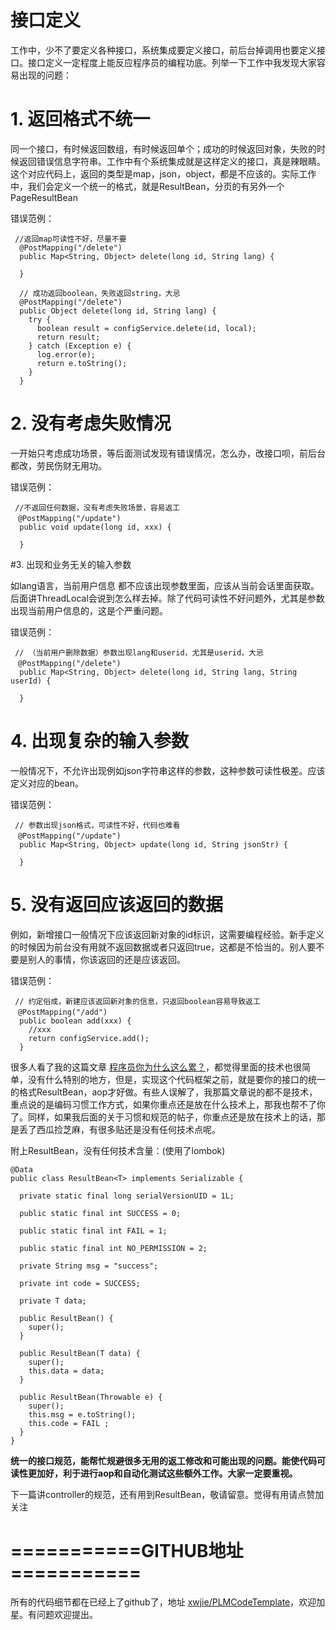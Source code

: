 # 接口定义

工作中，少不了要定义各种接口，系统集成要定义接口，前后台掉调用也要定义接口。接口定义一定程度上能反应程序员的编程功底。列举一下工作中我发现大家容易出现的问题：

# 1. 返回格式不统一

同一个接口，有时候返回数组，有时候返回单个；成功的时候返回对象，失败的时候返回错误信息字符串。工作中有个系统集成就是这样定义的接口，真是辣眼睛。这个对应代码上，返回的类型是map，json，object，都是不应该的。实际工作中，我们会定义一个统一的格式，就是ResultBean，分页的有另外一个PageResultBean

错误范例：
```
 //返回map可读性不好，尽量不要
  @PostMapping("/delete")
  public Map<String, Object> delete(long id, String lang) {

  }

  // 成功返回boolean，失败返回string，大忌
  @PostMapping("/delete")
  public Object delete(long id, String lang) {
    try {
      boolean result = configService.delete(id, local);
      return result;
    } catch (Exception e) {
      log.error(e);
      return e.toString();
    }
  }
```

# 2. 没有考虑失败情况

一开始只考虑成功场景，等后面测试发现有错误情况，怎么办，改接口呗，前后台都改，劳民伤财无用功。

错误范例：
```
 //不返回任何数据，没有考虑失败场景，容易返工
　@PostMapping("/update")
  public void update(long id, xxx) {

  }
```

#3. 出现和业务无关的输入参数

如lang语言，当前用户信息 都不应该出现参数里面，应该从当前会话里面获取。后面讲ThreadLocal会说到怎么样去掉。除了代码可读性不好问题外，尤其是参数出现当前用户信息的，这是个严重问题。

错误范例：
```
 // （当前用户删除数据）参数出现lang和userid，尤其是userid，大忌
　@PostMapping("/delete")
  public Map<String, Object> delete(long id, String lang, String userId) {

  }
```

# 4. 出现复杂的输入参数

一般情况下，不允许出现例如json字符串这样的参数，这种参数可读性极差。应该定义对应的bean。

错误范例：
```
 // 参数出现json格式，可读性不好，代码也难看
　@PostMapping("/update")
  public Map<String, Object> update(long id, String jsonStr) {

  }
```

# 5. 没有返回应该返回的数据

例如，新增接口一般情况下应该返回新对象的id标识，这需要编程经验。新手定义的时候因为前台没有用就不返回数据或者只返回true，这都是不恰当的。别人要不要是别人的事情，你该返回的还是应该返回。

错误范例：
```
 // 约定俗成，新建应该返回新对象的信息，只返回boolean容易导致返工
　@PostMapping("/add")
  public boolean add(xxx) {
    //xxx
    return configService.add();
  }
```

很多人看了我的这篇文章 [程序员你为什么这么累？][2]，都觉得里面的技术也很简单，没有什么特别的地方，但是，实现这个代码框架之前，就是要你的接口的统一的格式ResultBean，aop才好做。有些人误解了，我那篇文章说的都不是技术，重点说的是编码习惯工作方式，如果你重点还是放在什么技术上，那我也帮不了你了。同样，如果我后面的关于习惯和规范的帖子，你重点还是放在技术上的话，那是丢了西瓜捡芝麻，有很多贴还是没有任何技术点呢。



附上ResultBean，没有任何技术含量：(使用了lombok)

```
@Data
public class ResultBean<T> implements Serializable {

  private static final long serialVersionUID = 1L;

  public static final int SUCCESS = 0;

  public static final int FAIL = 1;

  public static final int NO_PERMISSION = 2;

  private String msg = "success";

  private int code = SUCCESS;

  private T data;

  public ResultBean() {
    super();
  }

  public ResultBean(T data) {
    super();
    this.data = data;
  }

  public ResultBean(Throwable e) {
    super();
    this.msg = e.toString();
    this.code = FAIL ;
  }
}
```

**统一的接口规范，能帮忙规避很多无用的返工修改和可能出现的问题。能使代码可读性更加好，利于进行aop和自动化测试这些额外工作。大家一定要重视。**



下一篇讲controller的规范，还有用到ResultBean，敬请留意。觉得有用请点赞加关注



# ===========GITHUB地址===========

所有的代码细节都在已经上了github了，地址 [xwjie/PLMCodeTemplate][3]，欢迎加星。有问题欢迎提出。


  [1]: https://www.imooc.com/article/27569
  [2]: https://www.imooc.com/article/27569
  [3]: https://github.com/xwjie/PLMCodeTemplate